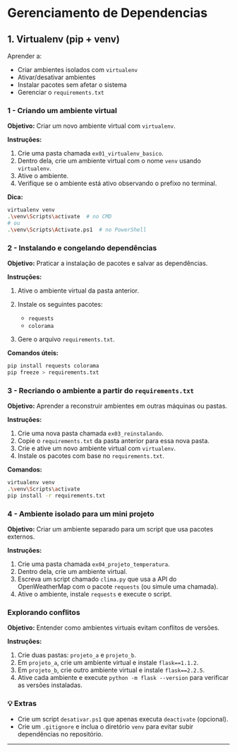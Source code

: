 # Gerenciamento de Dependencias

## **1. Virtualenv (pip + venv)**

Aprender a:

* Criar ambientes isolados com `virtualenv`
* Ativar/desativar ambientes
* Instalar pacotes sem afetar o sistema
* Gerenciar o `requirements.txt`

### 1 - Criando um ambiente virtual

**Objetivo:** Criar um novo ambiente virtual com `virtualenv`.

**Instruções:**

1. Crie uma pasta chamada `ex01_virtualenv_basico`.
2. Dentro dela, crie um ambiente virtual com o nome `venv` usando `virtualenv`.
3. Ative o ambiente.
4. Verifique se o ambiente está ativo observando o prefixo no terminal.

**Dica:**

```bash
virtualenv venv
.\venv\Scripts\activate  # no CMD
# ou
.\venv\Scripts\Activate.ps1  # no PowerShell
```

### 2 - Instalando e congelando dependências

**Objetivo:** Praticar a instalação de pacotes e salvar as dependências.

**Instruções:**

1. Ative o ambiente virtual da pasta anterior.
2. Instale os seguintes pacotes:

   * `requests`
   * `colorama`
3. Gere o arquivo `requirements.txt`.

**Comandos úteis:**

```bash
pip install requests colorama
pip freeze > requirements.txt
```

### 3 - Recriando o ambiente a partir do `requirements.txt`

**Objetivo:** Aprender a reconstruir ambientes em outras máquinas ou pastas.

**Instruções:**

1. Crie uma nova pasta chamada `ex03_reinstalando`.
2. Copie o `requirements.txt` da pasta anterior para essa nova pasta.
3. Crie e ative um novo ambiente virtual com `virtualenv`.
4. Instale os pacotes com base no `requirements.txt`.

**Comandos:**

```bash
virtualenv venv
.\venv\Scripts\activate
pip install -r requirements.txt
```

### 4 - Ambiente isolado para um mini projeto

**Objetivo:** Criar um ambiente separado para um script que usa pacotes externos.

**Instruções:**

1. Crie uma pasta chamada `ex04_projeto_temperatura`.
2. Dentro dela, crie um ambiente virtual.
3. Escreva um script chamado `clima.py` que usa a API do OpenWeatherMap com o pacote `requests` (ou simule uma chamada).
4. Ative o ambiente, instale `requests` e execute o script.

### Explorando conflitos

**Objetivo:** Entender como ambientes virtuais evitam conflitos de versões.

**Instruções:**

1. Crie duas pastas: `projeto_a` e `projeto_b`.
2. Em `projeto_a`, crie um ambiente virtual e instale `flask==1.1.2`.
3. Em `projeto_b`, crie outro ambiente virtual e instale `flask==2.2.5`.
4. Ative cada ambiente e execute `python -m flask --version` para verificar as versões instaladas.

### 💡 Extras

* Crie um script `desativar.ps1` que apenas executa `deactivate` (opcional).
* Crie um `.gitignore` e inclua o diretório `venv` para evitar subir dependências no repositório.

---
